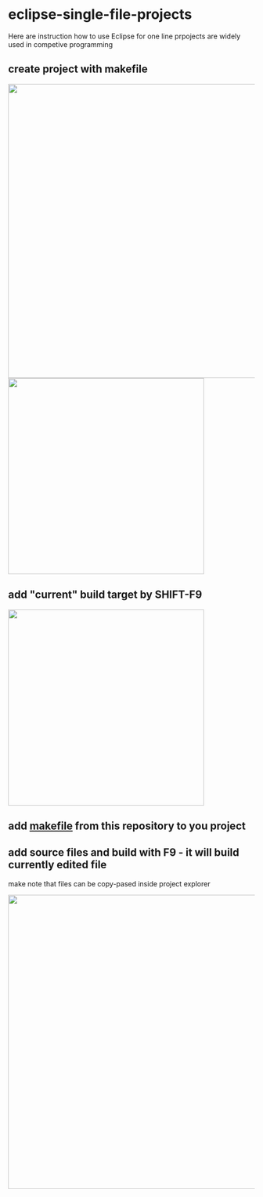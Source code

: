 # eclipse-single-file-projects

Here are instruction how to use Eclipse for one line prpojects are widely used in competive programming

## create project with makefile
<img src="https://user-images.githubusercontent.com/51273042/67642253-34942e80-f8e0-11e9-9f43-50bfa0c429ef.png" width="600">

<img src="https://user-images.githubusercontent.com/51273042/67642547-2d225480-f8e3-11e9-93ff-db415b8c9a19.png" width="400">

## add "current" build target by SHIFT-F9
<img src="https://user-images.githubusercontent.com/51273042/67642261-4fff3980-f8e0-11e9-8606-208de44e200e.png" width="400">

## add [makefile](makefile) from this repository to you project

## add source files and build with F9 - it will build currently edited file
make note that files can be copy-pased inside project explorer

<img src="https://user-images.githubusercontent.com/51273042/67642779-c488a700-f8e5-11e9-8493-30abde2a73a6.png" width="600">
